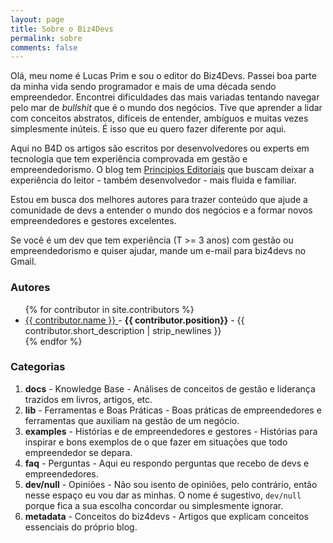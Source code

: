 ```yaml
---
layout: page
title: Sobre o Biz4Devs
permalink: sobre
comments: false
---
```


Olá, meu nome é Lucas Prim e sou o editor do Biz4Devs. Passei boa parte da minha vida sendo programador e mais de uma década sendo empreendedor.
Encontrei dificuldades das mais variadas tentando navegar pelo mar de *bullshit* que é o mundo dos negócios. Tive que aprender a lidar com conceitos abstratos, difíceis de entender, ambíguos e muitas vezes simplesmente inúteis. É isso que eu quero fazer diferente por aqui.

Aqui no B4D os artigos são escritos por desenvolvedores ou experts em tecnologia que tem experiência comprovada em gestão e empreendedorismo. O blog tem [Principios Editoriais](/principios) que buscam deixar a experiência do leitor - também desenvolvedor - mais fluida e familiar.

Estou em busca dos melhores autores para trazer conteúdo que ajude a comunidade de devs a entender o mundo dos negócios e a formar novos empreendedores e gestores excelentes.

Se você é um dev que tem experiência (T >= 3 anos) com gestão ou empreendedorismo e quiser ajudar, mande um e-mail para biz4devs no Gmail.

### Autores

<ul>
  {% for contributor in site.contributors %}
    <li>
      <a href="{{ contributor.url }}">
        {{ contributor.name }}
      </a>
      <span>
        -
        <strong>{{ contributor.position}}</strong>
      </span>
      <span> - {{ contributor.short_description | strip_newlines }}</span>
    </li>
  {% endfor %}
</ul>

### Categorias

1. **docs** - Knowledge Base - Análises de conceitos de gestão e liderança trazidos em livros, artigos, etc.
2. **lib** - Ferramentas e Boas Práticas - Boas práticas de empreendedores e ferramentas que auxiliam na gestão de um
negócio.
3. **examples** - Histórias e de empreendedores e gestores - Histórias para inspirar e bons exemplos de o que fazer em
situações que todo empreendedor se depara.
4. **faq** - Perguntas - Aqui eu respondo perguntas que recebo de devs e empreendedores.
5. **dev/null** - Opiniões - Não sou isento de opiniões, pelo contrário, então nesse espaço eu vou dar as minhas. O nome
é sugestivo, `dev/null` porque fica a sua escolha concordar ou simplesmente ignorar.
6. **metadata** - Conceitos do biz4devs - Artigos que explicam conceitos essenciais do próprio blog.